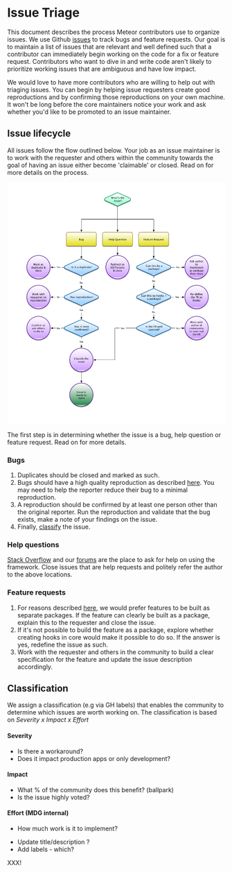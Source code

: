 # Issue Triage

This document describes the process Meteor contributors use to organize issues. We use Github [issues](https://github.com/meteor/meteor/issues) to track bugs and feature requests. Our goal is to maintain a list of issues that are relevant and well defined such that a contributor can immediately begin working on the code for a fix or feature request. Contributors who want to dive in and write code aren't likely to prioritize working issues that are ambiguous and have low impact.

We would love to have more contributors who are willing to help out with triaging issues. You can begin by helping issue requesters create good reproductions and by confirming those reproductions on your own machine. It won't be long before the core maintainers notice your work and ask whether you'd like to be promoted to an issue maintainer.

## Issue lifecycle

All issues follow the flow outlined below. Your job as an issue maintainer is to work with the requester and others within the community towards the goal of having an issue either become 'claimable' or closed. Read on for more details on the process.

![Flowchart](IssueTriageFlow.png "Issue Lifecycle")

The first step is in determining whether the issue is a bug, help question or feature request. Read on for more details.

### Bugs

1. Duplicates should be closed and marked as such.
2. Bugs should have a high quality reproduction as described [here](Contributing.md#reporting-bug). You may need to help the reporter reduce their bug to a minimal reproduction.
3. A reproduction should be confirmed by at least one person other than the original reporter. Run the reproduction and validate that the bug exists, make a note of your findings on the issue.
4. Finally, [classify](#classification) the issue.

### Help questions

[Stack Overflow](http://stackoverflow.com/questions/tagged/meteor) and our [forums](https://forums.meteor.com/c/help) are the place to ask for help on using the framework. Close issues that are help requests and politely refer the author to the above locations.

### Feature requests

1. For reasons described [here](Contributing.md#feature-requests), we would prefer features to be built as separate packages. If the feature can clearly be built as a package, explain this to the requester and close the issue.
2. If it's not possible to build the feature as a package, explore whether creating hooks in core would make it possible to do so. If the answer is yes, redefine the issue as such.
3. Work with the requester and others in the community to build a clear specification for the feature and update the issue description accordingly.

<h2 id="classification">Classification</h2>

We assign a classification (e.g via GH labels) that enables the community to determine which issues are worth working on. The classification is based on *Severity x Impact x Effort*

#### Severity

- Is there a workaround?
- Does it impact production apps or only development?

#### Impact

- What % of the community does this benefit? (ballpark)
- Is the issue highly voted?

#### Effort (MDG internal)

- How much work is it to implement?

* Update title/description ?
* Add labels - which?


XXX!
